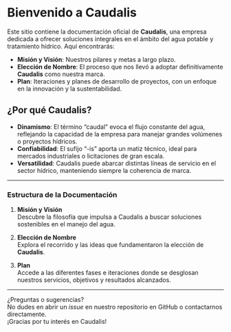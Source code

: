 # Bienvenido a **Caudalis**

Este sitio contiene la documentación oficial de **Caudalis**, una empresa dedicada a ofrecer soluciones integrales en el ámbito del agua potable y tratamiento hídrico. Aquí encontrarás:

- **Misión y Visión**: Nuestros pilares y metas a largo plazo.
- **Elección de Nombre**: El proceso que nos llevó a adoptar definitivamente **Caudalis** como nuestra marca.
- **Plan**: Iteraciones y planes de desarrollo de proyectos, con un enfoque en la innovación y la sustentabilidad.

## ¿Por qué Caudalis?

- **Dinamismo**: El término “caudal” evoca el flujo constante del agua, reflejando la capacidad de la empresa para manejar grandes volúmenes o proyectos hídricos.
- **Confiabilidad**: El sufijo “-is” aporta un matiz técnico, ideal para mercados industriales o licitaciones de gran escala.
- **Versatilidad**: Caudalis puede abarcar distintas líneas de servicio en el sector hídrico, manteniendo siempre la coherencia de marca.

---

### Estructura de la Documentación

1. **Misión y Visión**  
   Descubre la filosofía que impulsa a Caudalis a buscar soluciones sostenibles en el manejo del agua.

2. **Elección de Nombre**  
   Explora el recorrido y las ideas que fundamentaron la elección de **Caudalis**.

3. **Plan**  
   Accede a las diferentes fases e iteraciones donde se desglosan nuestros servicios, objetivos y resultados alcanzados.

---

¿Preguntas o sugerencias?  
No dudes en abrir un _issue_ en nuestro repositorio en GitHub o contactarnos directamente.  
¡Gracias por tu interés en Caudalis!
